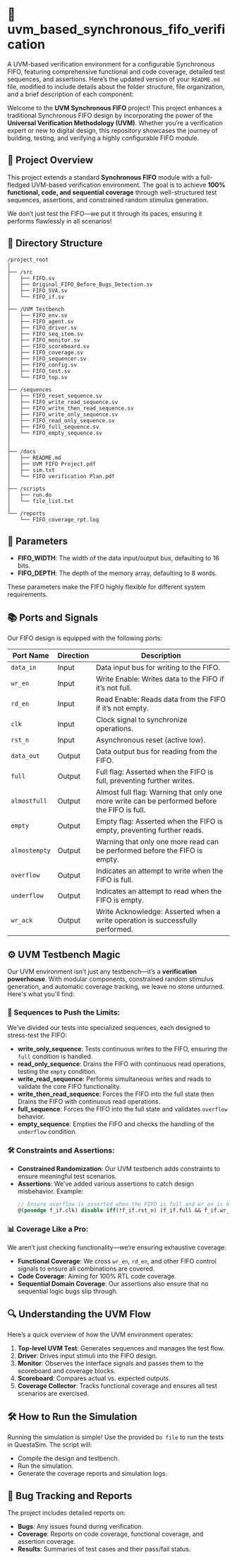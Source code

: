 # 🚀 uvm_based_synchronous_fifo_verification
A UVM-based verification environment for a configurable Synchronous FIFO, featuring comprehensive functional and code coverage, detailed test sequences, and assertions.
Here’s the updated version of your `README.md` file, modified to include details about the folder structure, file organization, and a brief description of each component: 

Welcome to the **UVM Synchronous FIFO** project! This project enhances a traditional Synchronous FIFO design by incorporating the power of the **Universal Verification Methodology (UVM)**. Whether you’re a verification expert or new to digital design, this repository showcases the journey of building, testing, and verifying a highly configurable FIFO module.

## 🌟 Project Overview
This project extends a standard **Synchronous FIFO** module with a full-fledged UVM-based verification environment. The goal is to achieve **100% functional, code, and sequential coverage** through well-structured test sequences, assertions, and constrained random stimulus generation.

We don’t just test the FIFO—we put it through its paces, ensuring it performs flawlessly in all scenarios!

## 📁 Directory Structure

```plaintext
/project_root
│
├── /src                
│   ├── FIFO.sv
│   ├── Original_FIFO_Before_Bugs_Detection.sv
│   ├── FIFO_SVA.sv
│   └── FIFO_if.sv
│
├── /UVM Testbench              
│   ├── FIFO_env.sv
│   ├── FIFO_agent.sv
│   ├── FIFO_driver.sv
│   ├── FIFO_seq_item.sv
│   ├── FIFO_monitor.sv
│   ├── FIFO_scoreboard.sv
│   ├── FIFO_coverage.sv
│   ├── FIFO_sequencer.sv
│   ├── FIFO_config.sv
│   ├── FIFO_test.sv
│   └── FIFO_top.sv
│
├── /sequences          
│   ├── FIFO_reset_sequence.sv
│   ├── FIFO_write_read_sequence.sv
│   ├── FIFO_write_then_read_sequence.sv
│   ├── FIFO_write_only_sequence.sv
│   ├── FIFO_read_only_sequence.sv
│   ├── FIFO_full_sequence.sv
│   └── FIFO_empty_sequence.sv
│
│
├── /docs              
│   ├── README.md
│   ├── UVM FIFO Project.pdf
│   ├── sim.txt
│   └── FIFO verification Plan.pdf
│
├── /scripts            
│   ├── run.do
│   └── file_list.txt
│
└── /reports            
    └── FIFO_coverage_rpt.log
```

## 🔧 Parameters
- **FIFO_WIDTH**: The width of the data input/output bus, defaulting to 16 bits.
- **FIFO_DEPTH**: The depth of the memory array, defaulting to 8 words.

These parameters make the FIFO highly flexible for different system requirements.

## 📚 Ports and Signals
Our FIFO design is equipped with the following ports:

| Port Name    | Direction | Description                                                                                             |
|--------------|-----------|---------------------------------------------------------------------------------------------------------|
| `data_in`    | Input     | Data input bus for writing to the FIFO.                                                                  |
| `wr_en`      | Input     | Write Enable: Writes data to the FIFO if it’s not full.                                                   |
| `rd_en`      | Input     | Read Enable: Reads data from the FIFO if it’s not empty.                                                  |
| `clk`        | Input     | Clock signal to synchronize operations.                                                                  |
| `rst_n`      | Input     | Asynchronous reset (active low).                                                                         |
| `data_out`   | Output    | Data output bus for reading from the FIFO.                                                               |
| `full`       | Output    | Full flag: Asserted when the FIFO is full, preventing further writes.                                     |
| `almostfull` | Output    | Almost full flag: Warning that only one more write can be performed before the FIFO is full.              |
| `empty`      | Output    | Empty flag: Asserted when the FIFO is empty, preventing further reads.                                    |
| `almostempty`| Output    | Warning that only one more read can be performed before the FIFO is empty.                                |
| `overflow`   | Output    | Indicates an attempt to write when the FIFO is full.                                                      |
| `underflow`  | Output    | Indicates an attempt to read when the FIFO is empty.                                                      |
| `wr_ack`     | Output    | Write Acknowledge: Asserted when a write operation is successfully performed.                             |

## ⚙️ UVM Testbench Magic
Our UVM environment isn’t just any testbench—it’s a **verification powerhouse**. With modular components, constrained random stimulus generation, and automatic coverage tracking, we leave no stone unturned. Here's what you'll find:

### 🚀 Sequences to Push the Limits:
We’ve divided our tests into specialized sequences, each designed to stress-test the FIFO:
- **write_only_sequence**: Tests continuous writes to the FIFO, ensuring the `full` condition is handled.
- **read_only_sequence**: Drains the FIFO with continuous read operations, testing the `empty` condition.
- **write_read_sequence**: Performs simultaneous writes and reads to validate the core FIFO functionality.
- **write_then_read_sequence**: Forces the FIFO into the full state then Drains the FIFO with continuous read operations.
- **full_sequence**: Forces the FIFO into the full state and validates `overflow` behavior.
- **empty_sequence**: Empties the FIFO and checks the handling of the `underflow` condition.

### 🛠 Constraints and Assertions:
- **Constrained Randomization**: Our UVM testbench adds constraints to ensure meaningful test scenarios.
- **Assertions**: We’ve added various assertions to catch design misbehavior. Example:
  ```systemverilog
  // Ensure overflow is asserted when the FIFO is full and wr_en is high
  @(posedge f_if.clk) disable iff(!f_if.rst_n) (f_if.full && f_if.wr_en) |=> f_if.overflow;
  ```

### 📊 Coverage Like a Pro:
We aren’t just checking functionality—we’re ensuring exhaustive coverage:
- **Functional Coverage**: We cross `wr_en`, `rd_en`, and other FIFO control signals to ensure all combinations are covered.
- **Code Coverage**: Aiming for 100% RTL code coverage.
- **Sequential Domain Coverage**: Our assertions also ensure that no sequential logic bugs slip through.

## 🔍 Understanding the UVM Flow
Here’s a quick overview of how the UVM environment operates:
1. **Top-level UVM Test**: Generates sequences and manages the test flow.
2. **Driver**: Drives input stimuli into the FIFO design.
3. **Monitor**: Observes the interface signals and passes them to the scoreboard and coverage blocks.
4. **Scoreboard**: Compares actual vs. expected outputs.
5. **Coverage Collector**: Tracks functional coverage and ensures all test scenarios are exercised.

## 🛠 How to Run the Simulation
Running the simulation is simple! Use the provided `Do file` to run the tests in QuestaSim. The script will:
- Compile the design and testbench.
- Run the simulation.
- Generate the coverage reports and simulation logs.

## 🚨 Bug Tracking and Reports
The project includes detailed reports on:
- **Bugs**: Any issues found during verification.
- **Coverage**: Reports on code coverage, functional coverage, and assertion coverage.
- **Results**: Summaries of test cases and their pass/fail status.



